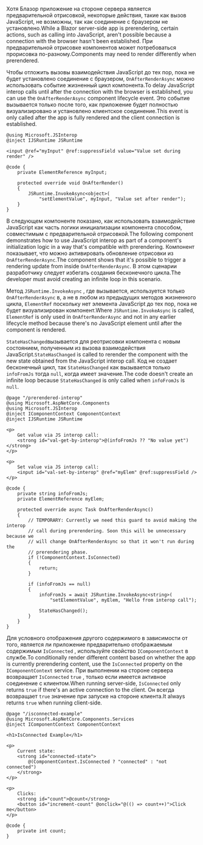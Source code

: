 <span data-ttu-id="840a6-101">Хотя Блазор приложение на стороне сервера является предварительной отрисовкой, некоторые действия, такие как вызов JavaScript, не возможны, так как соединение с браузером не установлено.</span><span class="sxs-lookup"><span data-stu-id="840a6-101">While a Blazor server-side app is prerendering, certain actions, such as calling into JavaScript, aren't possible because a connection with the browser hasn't been established.</span></span> <span data-ttu-id="840a6-102">При предварительной отрисовке компонентов может потребоваться прорисовка по-разному.</span><span class="sxs-lookup"><span data-stu-id="840a6-102">Components may need to render differently when prerendered.</span></span>

<span data-ttu-id="840a6-103">Чтобы отложить вызовы взаимодействия JavaScript до тех пор, пока не будет установлено соединение с браузером, `OnAfterRenderAsync` можно использовать событие жизненный цикл компонента.</span><span class="sxs-lookup"><span data-stu-id="840a6-103">To delay JavaScript interop calls until after the connection with the browser is established, you can use the `OnAfterRenderAsync` component lifecycle event.</span></span> <span data-ttu-id="840a6-104">Это событие вызывается только после того, как приложение будет полностью визуализировано и установлено клиентское соединение.</span><span class="sxs-lookup"><span data-stu-id="840a6-104">This event is only called after the app is fully rendered and the client connection is established.</span></span>

```cshtml
@using Microsoft.JSInterop
@inject IJSRuntime JSRuntime

<input @ref="myInput" @ref:suppressField value="Value set during render" />

@code {
    private ElementReference myInput;

    protected override void OnAfterRender()
    {
        JSRuntime.InvokeAsync<object>(
            "setElementValue", myInput, "Value set after render");
    }
}
```

<span data-ttu-id="840a6-105">В следующем компоненте показано, как использовать взаимодействие JavaScript как часть логики инициализации компонента способом, совместимым с предварительной отрисовкой.</span><span class="sxs-lookup"><span data-stu-id="840a6-105">The following component demonstrates how to use JavaScript interop as part of a component's initialization logic in a way that's compatible with prerendering.</span></span> <span data-ttu-id="840a6-106">Компонент показывает, что можно активировать обновление отрисовки из `OnAfterRenderAsync`.</span><span class="sxs-lookup"><span data-stu-id="840a6-106">The component shows that it's possible to trigger a rendering update from inside `OnAfterRenderAsync`.</span></span> <span data-ttu-id="840a6-107">В этом сценарии разработчику следует избегать создания бесконечного цикла.</span><span class="sxs-lookup"><span data-stu-id="840a6-107">The developer must avoid creating an infinite loop in this scenario.</span></span>

<span data-ttu-id="840a6-108">Метод `JSRuntime.InvokeAsync` , где вызывается, используется только `OnAfterRenderAsync` в, а не в любом из предыдущих методов жизненного цикла, `ElementRef` поскольку нет элемента JavaScript до тех пор, пока не будет визуализирован компонент.</span><span class="sxs-lookup"><span data-stu-id="840a6-108">Where `JSRuntime.InvokeAsync` is called, `ElementRef` is only used in `OnAfterRenderAsync` and not in any earlier lifecycle method because there's no JavaScript element until after the component is rendered.</span></span>

<span data-ttu-id="840a6-109">`StateHasChanged`вызывается для реотрисовки компонента с новым состоянием, полученным из вызова взаимодействия JavaScript.</span><span class="sxs-lookup"><span data-stu-id="840a6-109">`StateHasChanged` is called to rerender the component with the new state obtained from the JavaScript interop call.</span></span> <span data-ttu-id="840a6-110">Код не создает бесконечный цикл, так `StateHasChanged` как вызывается только `infoFromJs` тогда `null`, когда имеет значение.</span><span class="sxs-lookup"><span data-stu-id="840a6-110">The code doesn't create an infinite loop because `StateHasChanged` is only called when `infoFromJs` is `null`.</span></span>

```cshtml
@page "/prerendered-interop"
@using Microsoft.AspNetCore.Components
@using Microsoft.JSInterop
@inject IComponentContext ComponentContext
@inject IJSRuntime JSRuntime

<p>
    Get value via JS interop call:
    <strong id="val-get-by-interop">@(infoFromJs ?? "No value yet")</strong>
</p>

<p>
    Set value via JS interop call:
    <input id="val-set-by-interop" @ref="myElem" @ref:suppressField />
</p>

@code {
    private string infoFromJs;
    private ElementReference myElem;

    protected override async Task OnAfterRenderAsync()
    {
        // TEMPORARY: Currently we need this guard to avoid making the interop
        // call during prerendering. Soon this will be unnecessary because we
        // will change OnAfterRenderAsync so that it won't run during the
        // prerendering phase.
        if (!ComponentContext.IsConnected)
        {
            return;
        }

        if (infoFromJs == null)
        {
            infoFromJs = await JSRuntime.InvokeAsync<string>(
                "setElementValue", myElem, "Hello from interop call");

            StateHasChanged();
        }
    }
}
```

<span data-ttu-id="840a6-111">Для условного отображения другого содержимого в зависимости от того, является ли приложение предварительно отображаемым содержимым `IsConnected` , используйте свойство `IComponentContext` в службе.</span><span class="sxs-lookup"><span data-stu-id="840a6-111">To conditionally render different content based on whether the app is currently prerendering content, use the `IsConnected` property on the `IComponentContext` service.</span></span> <span data-ttu-id="840a6-112">При выполнении на стороне сервера возвращает `IsConnected` `true` , только если имеется активное соединение с клиентом.</span><span class="sxs-lookup"><span data-stu-id="840a6-112">When running server-side, `IsConnected` only returns `true` if there's an active connection to the client.</span></span> <span data-ttu-id="840a6-113">Он всегда возвращает `true` значение при запуске на стороне клиента.</span><span class="sxs-lookup"><span data-stu-id="840a6-113">It always returns `true` when running client-side.</span></span>

```cshtml
@page "/isconnected-example"
@using Microsoft.AspNetCore.Components.Services
@inject IComponentContext ComponentContext

<h1>IsConnected Example</h1>

<p>
    Current state:
    <strong id="connected-state">
        @(ComponentContext.IsConnected ? "connected" : "not connected")
    </strong>
</p>

<p>
    Clicks:
    <strong id="count">@count</strong>
    <button id="increment-count" @onclick="@(() => count++)">Click me</button>
</p>

@code {
    private int count;
}
```
